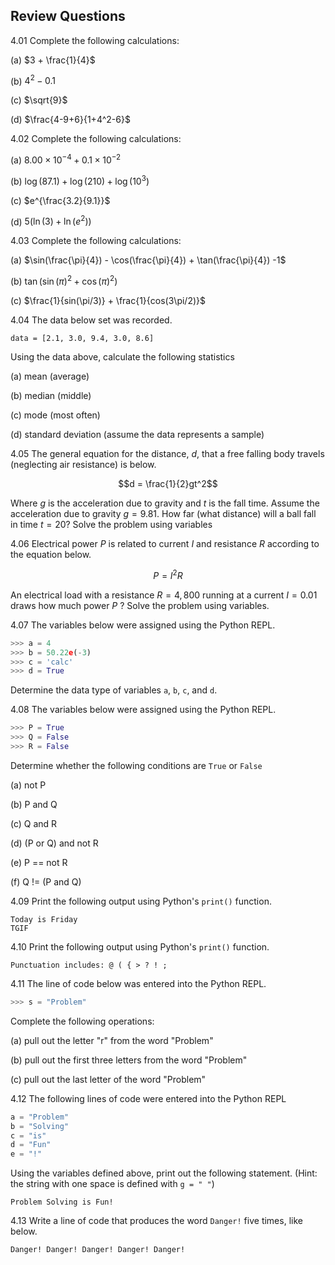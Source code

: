 
## Review Questions
4.01 Complete the following calculations:

(a) $3 + \frac{1}{4}$

(b) $4^2 - 0.1$

(c) $\sqrt{9}$

(d) $\frac{4-9+6}{1+4^2-6}$

4.02 Complete the following calculations:

(a) $8.00 \times 10^{-4} + 0.1 \times 10^{-2}$

(b) $\log(87.1) + \log(210) + \log(10^{3})$

(c) $e^{\frac{3.2}{9.1}}$

(d) $5(\ln(3)+\ln(e^2))$

4.03 Complete the following calculations:

(a) $\sin(\frac{\pi}{4}) - \cos(\frac{\pi}{4}) + \tan(\frac{\pi}{4}) -1$

(b) $\tan(\sin(\pi)^2 + \cos(\pi)^2)$

(c) $\frac{1}{sin(\pi/3)} + \frac{1}{cos(3\pi/2)}$

4.04 The data below set was recorded.

```
data = [2.1, 3.0, 9.4, 3.0, 8.6]
```

Using the data above, calculate the following statistics

(a) mean (average)

(b) median (middle)

(c) mode (most often)

(d) standard deviation (assume the data represents a sample)

4.05 The general equation for the distance, $d$, that a free falling body travels (neglecting air resistance) is below.

$$d = \frac{1}{2}gt^2$$

Where $g$ is the acceleration due to gravity and $t$ is the fall time. Assume the acceleration due to gravity $g = 9.81$. How far (what distance) will a ball fall in time $t = 20$? Solve the problem using variables

4.06 Electrical power $P$ is related to current $I$ and resistance $R$ according to the equation below.

$$P = I^2R$$

An electrical load with a resistance $R = 4,800$ running at a current $I=0.01$ draws how much power $P$ ? Solve the problem using variables.

4.07 The variables below were assigned using the Python REPL.

```python
>>> a = 4
>>> b = 50.22e(-3)
>>> c = 'calc'
>>> d = True
```

Determine the data type of variables ```a```, ```b```, ```c```, and ```d```.

4.08 The variables below were assigned using the Python REPL.

```python
>>> P = True
>>> Q = False
>>> R = False
```

Determine whether the following conditions are ```True``` or ```False```

(a) not P

(b) P and Q

(c) Q and R

(d) (P or Q) and not R

(e) P == not R

(f) Q != (P and Q)


4.09 Print the following output using Python's ```print()``` function.

```text
Today is Friday
TGIF
```

4.10 Print the following output using Python's ```print()``` function.

```text
Punctuation includes: @ ( { > ? ! ;
```

4.11 The line of code below was entered into the Python REPL. 

```python
>>> s = "Problem"
```

Complete the following operations:

(a) pull out the letter "r" from the word "Problem"

(b) pull out the first three letters from the word "Problem"

(c) pull out the last letter of the word "Problem"

4.12 The following lines of code were entered into the Python REPL

```python
a = "Problem"
b = "Solving"
c = "is"
d = "Fun"
e = "!"
```

Using the variables defined above, print out the following statement. (Hint: the string with one space is defined with ```g = " "```)

```text
Problem Solving is Fun!
```

4.13 Write a line of code that produces the word ```Danger!``` five times, like below.

```text
Danger! Danger! Danger! Danger! Danger!
```

 


